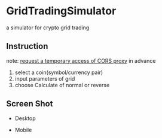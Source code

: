 # GridTradingSimulator
a simulator for crypto grid trading

## Instruction
note: [request a temporary access of CORS proxy](https://cors-anywhere.herokuapp.com/corsdemo) in advance
1. select a coin(symbol/currency pair)
2. input parameters of grid
3. choose Calculate of normal or reverse

## Screen Shot
- Desktop

- Mobile

